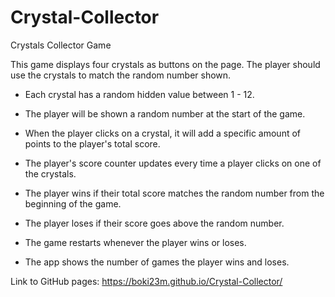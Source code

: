 # Crystal-Collector
Crystals Collector Game

This game displays four crystals as buttons on the page. The player should use the crystals to match the random number shown.

  * Each crystal has a random hidden value between 1 - 12.

  * The player will be shown a random number at the start of the game.

  * When the player clicks on a crystal, it will add a specific amount of points to the player's total score. 

  * The player's score counter updates every time a player clicks on one of the crystals.

  * The player wins if their total score matches the random number from the beginning of the game.

  * The player loses if their score goes above the random number.

  * The game restarts whenever the player wins or loses.

  * The app shows the number of games the player wins and loses. 
  
Link to GitHub pages: https://boki23m.github.io/Crystal-Collector/
